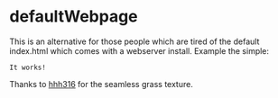 # defaultWebpage

This is an alternative for those people which are tired of the default index.html which comes with a webserver install.
Example the simple:

    It works!

Thanks to [hhh316](http://seamless-pixels.blogspot.com) for the seamless grass texture.
